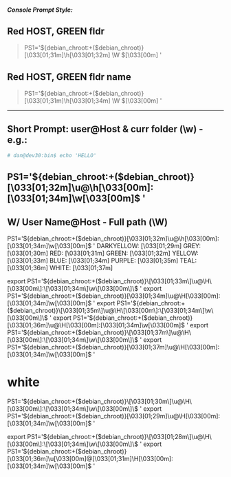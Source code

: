 ##### Console Prompt Style:

## Red HOST, GREEN fldr
> PS1='${debian_chroot:+($debian_chroot)}\[\033[01;31m\]\h\[\033[01;32m\] \W \$\[\033[00m\] '


## Red HOST, GREEN fldr name
> PS1='${debian_chroot:+($debian_chroot)}\[\033[01;31m\]\h\[\033[01;34m\] \W \$\[\033[00m\] '

------------
## Short Prompt: user@Host & curr folder (\w) - e.g.:
```sh
# dan@dev30:bin$ echo 'HELLO'
```
PS1='${debian_chroot:+($debian_chroot)}\[\033[01;32m\]\u@\h\[\033[00m\]:\[\033[01;34m\]\w\[\033[00m\]\$ '
------------

## W/ User Name@Host - Full path (\W)
PS1='${debian_chroot:+($debian_chroot)}\[\033[01;32m\]\u@\h\[\033[00m\]:\[\033[01;34m\]\w\[\033[00m\]\$ '
DARKYELLOW: [\033[01;29m\]
GREY:       [\033[01;30m\]
RED:        [\033[01;31m\]
GREEN:		  [\033[01;32m\]
YELLOW: 	  [\033[01;33m\]
BLUE:   	  [\033[01;34m\]
PURPLE: 	  [\033[01;35m\]
TEAL:   	  [\033[01;36m\]
WHITE:  	  [\033[01;37m\]



export PS1='${debian_chroot:+($debian_chroot)}\[\033[01;33m\]\u@\H\[\033[00m\]:\[\033[01;34m\]\w\[\033[00m\]\$ '
export PS1='${debian_chroot:+($debian_chroot)}\[\033[01;34m\]\u@\H\[\033[00m\]:\[\033[01;34m\]\w\[\033[00m\]\$ '
export PS1='${debian_chroot:+($debian_chroot)}\[\033[01;35m\]\u@\H\[\033[00m\]:\[\033[01;34m\]\w\[\033[00m\]\$ '
export PS1='${debian_chroot:+($debian_chroot)}\[\033[01;36m\]\u@\H\[\033[00m\]:\[\033[01;34m\]\w\[\033[00m\]\$ '
export PS1='${debian_chroot:+($debian_chroot)}\[\033[01;37m\]\u@\H\[\033[00m\]:\[\033[01;34m\]\w\[\033[00m\]\$ '
export PS1='${debian_chroot:+($debian_chroot)}\[\033[01;37m\]\u@\H\[\033[00m\]:\[\033[01;34m\]\w\[\033[00m\]\$ '
  # white
  PS1='${debian_chroot:+($debian_chroot)}\[\033[01;30m\]\u@\H\[\033[00m\]:\[\033[01;34m\]\w\[\033[00m\]\$ '
export PS1='${debian_chroot:+($debian_chroot)}\[\033[01;29m\]\u@\H\[\033[00m\]:\[\033[01;34m\]\w\[\033[00m\]\$ '

export PS1='${debian_chroot:+($debian_chroot)}\[\033[01;28m\]\u@\H\[\033[00m\]:\[\033[01;34m\]\w\[\033[00m\]\$ '
export PS1='${debian_chroot:+($debian_chroot)}\[\033[01;36m\]\u\[\033[00m\]@\[\033[01;31m\]\H\[\033[00m\]:\[\033[01;34m\]\w\[\033[00m\]\$ '

